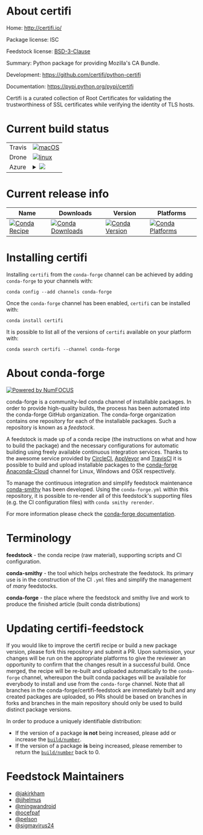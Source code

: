 About certifi
=============

Home: http://certifi.io/

Package license: ISC

Feedstock license: [BSD-3-Clause](https://github.com/conda-forge/certifi-feedstock/blob/master/LICENSE.txt)

Summary: Python package for providing Mozilla's CA Bundle.

Development: https://github.com/certifi/python-certifi

Documentation: https://pypi.python.org/pypi/certifi

Certifi is a curated collection of Root Certificates for validating the
trustworthiness of SSL certificates while verifying the identity of TLS
hosts.


Current build status
====================


<table><tr>
    <td>Travis</td>
    <td>
      <a href="https://travis-ci.com/conda-forge/certifi-feedstock">
        <img alt="macOS" src="https://img.shields.io/travis/com/conda-forge/certifi-feedstock/master.svg?label=macOS">
      </a>
    </td>
  </tr><tr>
    <td>Drone</td>
    <td>
      <a href="https://cloud.drone.io/conda-forge/certifi-feedstock">
        <img alt="linux" src="https://img.shields.io/drone/build/conda-forge/certifi-feedstock/master.svg?label=Linux">
      </a>
    </td>
  </tr>
    
  <tr>
    <td>Azure</td>
    <td>
      <details>
        <summary>
          <a href="https://dev.azure.com/conda-forge/feedstock-builds/_build/latest?definitionId=135&branchName=master">
            <img src="https://dev.azure.com/conda-forge/feedstock-builds/_apis/build/status/certifi-feedstock?branchName=master">
          </a>
        </summary>
        <table>
          <thead><tr><th>Variant</th><th>Status</th></tr></thead>
          <tbody><tr>
              <td>linux_64_python3.6.____73_pypytarget_platformlinux-64</td>
              <td>
                <a href="https://dev.azure.com/conda-forge/feedstock-builds/_build/latest?definitionId=135&branchName=master">
                  <img src="https://dev.azure.com/conda-forge/feedstock-builds/_apis/build/status/certifi-feedstock?branchName=master&jobName=linux&configuration=linux_64_python3.6.____73_pypytarget_platformlinux-64" alt="variant">
                </a>
              </td>
            </tr><tr>
              <td>linux_64_python3.6.____cpythontarget_platformlinux-64</td>
              <td>
                <a href="https://dev.azure.com/conda-forge/feedstock-builds/_build/latest?definitionId=135&branchName=master">
                  <img src="https://dev.azure.com/conda-forge/feedstock-builds/_apis/build/status/certifi-feedstock?branchName=master&jobName=linux&configuration=linux_64_python3.6.____cpythontarget_platformlinux-64" alt="variant">
                </a>
              </td>
            </tr><tr>
              <td>linux_64_python3.7.____cpythontarget_platformlinux-64</td>
              <td>
                <a href="https://dev.azure.com/conda-forge/feedstock-builds/_build/latest?definitionId=135&branchName=master">
                  <img src="https://dev.azure.com/conda-forge/feedstock-builds/_apis/build/status/certifi-feedstock?branchName=master&jobName=linux&configuration=linux_64_python3.7.____cpythontarget_platformlinux-64" alt="variant">
                </a>
              </td>
            </tr><tr>
              <td>linux_64_python3.8.____cpythontarget_platformlinux-64</td>
              <td>
                <a href="https://dev.azure.com/conda-forge/feedstock-builds/_build/latest?definitionId=135&branchName=master">
                  <img src="https://dev.azure.com/conda-forge/feedstock-builds/_apis/build/status/certifi-feedstock?branchName=master&jobName=linux&configuration=linux_64_python3.8.____cpythontarget_platformlinux-64" alt="variant">
                </a>
              </td>
            </tr><tr>
              <td>linux_64_python3.9.____cpythontarget_platformlinux-64</td>
              <td>
                <a href="https://dev.azure.com/conda-forge/feedstock-builds/_build/latest?definitionId=135&branchName=master">
                  <img src="https://dev.azure.com/conda-forge/feedstock-builds/_apis/build/status/certifi-feedstock?branchName=master&jobName=linux&configuration=linux_64_python3.9.____cpythontarget_platformlinux-64" alt="variant">
                </a>
              </td>
            </tr><tr>
              <td>linux_aarch64_python3.6.____73_pypytarget_platformlinux-aarch64</td>
              <td>
                <a href="https://dev.azure.com/conda-forge/feedstock-builds/_build/latest?definitionId=135&branchName=master">
                  <img src="https://dev.azure.com/conda-forge/feedstock-builds/_apis/build/status/certifi-feedstock?branchName=master&jobName=linux&configuration=linux_aarch64_python3.6.____73_pypytarget_platformlinux-aarch64" alt="variant">
                </a>
              </td>
            </tr><tr>
              <td>linux_aarch64_python3.6.____cpythontarget_platformlinux-aarch64</td>
              <td>
                <a href="https://dev.azure.com/conda-forge/feedstock-builds/_build/latest?definitionId=135&branchName=master">
                  <img src="https://dev.azure.com/conda-forge/feedstock-builds/_apis/build/status/certifi-feedstock?branchName=master&jobName=linux&configuration=linux_aarch64_python3.6.____cpythontarget_platformlinux-aarch64" alt="variant">
                </a>
              </td>
            </tr><tr>
              <td>linux_aarch64_python3.7.____cpythontarget_platformlinux-aarch64</td>
              <td>
                <a href="https://dev.azure.com/conda-forge/feedstock-builds/_build/latest?definitionId=135&branchName=master">
                  <img src="https://dev.azure.com/conda-forge/feedstock-builds/_apis/build/status/certifi-feedstock?branchName=master&jobName=linux&configuration=linux_aarch64_python3.7.____cpythontarget_platformlinux-aarch64" alt="variant">
                </a>
              </td>
            </tr><tr>
              <td>linux_aarch64_python3.8.____cpythontarget_platformlinux-aarch64</td>
              <td>
                <a href="https://dev.azure.com/conda-forge/feedstock-builds/_build/latest?definitionId=135&branchName=master">
                  <img src="https://dev.azure.com/conda-forge/feedstock-builds/_apis/build/status/certifi-feedstock?branchName=master&jobName=linux&configuration=linux_aarch64_python3.8.____cpythontarget_platformlinux-aarch64" alt="variant">
                </a>
              </td>
            </tr><tr>
              <td>linux_aarch64_python3.9.____cpythontarget_platformlinux-aarch64</td>
              <td>
                <a href="https://dev.azure.com/conda-forge/feedstock-builds/_build/latest?definitionId=135&branchName=master">
                  <img src="https://dev.azure.com/conda-forge/feedstock-builds/_apis/build/status/certifi-feedstock?branchName=master&jobName=linux&configuration=linux_aarch64_python3.9.____cpythontarget_platformlinux-aarch64" alt="variant">
                </a>
              </td>
            </tr><tr>
              <td>linux_ppc64le_python3.6.____73_pypytarget_platformlinux-ppc64le</td>
              <td>
                <a href="https://dev.azure.com/conda-forge/feedstock-builds/_build/latest?definitionId=135&branchName=master">
                  <img src="https://dev.azure.com/conda-forge/feedstock-builds/_apis/build/status/certifi-feedstock?branchName=master&jobName=linux&configuration=linux_ppc64le_python3.6.____73_pypytarget_platformlinux-ppc64le" alt="variant">
                </a>
              </td>
            </tr><tr>
              <td>linux_ppc64le_python3.6.____cpythontarget_platformlinux-ppc64le</td>
              <td>
                <a href="https://dev.azure.com/conda-forge/feedstock-builds/_build/latest?definitionId=135&branchName=master">
                  <img src="https://dev.azure.com/conda-forge/feedstock-builds/_apis/build/status/certifi-feedstock?branchName=master&jobName=linux&configuration=linux_ppc64le_python3.6.____cpythontarget_platformlinux-ppc64le" alt="variant">
                </a>
              </td>
            </tr><tr>
              <td>linux_ppc64le_python3.7.____cpythontarget_platformlinux-ppc64le</td>
              <td>
                <a href="https://dev.azure.com/conda-forge/feedstock-builds/_build/latest?definitionId=135&branchName=master">
                  <img src="https://dev.azure.com/conda-forge/feedstock-builds/_apis/build/status/certifi-feedstock?branchName=master&jobName=linux&configuration=linux_ppc64le_python3.7.____cpythontarget_platformlinux-ppc64le" alt="variant">
                </a>
              </td>
            </tr><tr>
              <td>linux_ppc64le_python3.8.____cpythontarget_platformlinux-ppc64le</td>
              <td>
                <a href="https://dev.azure.com/conda-forge/feedstock-builds/_build/latest?definitionId=135&branchName=master">
                  <img src="https://dev.azure.com/conda-forge/feedstock-builds/_apis/build/status/certifi-feedstock?branchName=master&jobName=linux&configuration=linux_ppc64le_python3.8.____cpythontarget_platformlinux-ppc64le" alt="variant">
                </a>
              </td>
            </tr><tr>
              <td>linux_ppc64le_python3.9.____cpythontarget_platformlinux-ppc64le</td>
              <td>
                <a href="https://dev.azure.com/conda-forge/feedstock-builds/_build/latest?definitionId=135&branchName=master">
                  <img src="https://dev.azure.com/conda-forge/feedstock-builds/_apis/build/status/certifi-feedstock?branchName=master&jobName=linux&configuration=linux_ppc64le_python3.9.____cpythontarget_platformlinux-ppc64le" alt="variant">
                </a>
              </td>
            </tr><tr>
              <td>osx_64_python3.6.____73_pypytarget_platformosx-64</td>
              <td>
                <a href="https://dev.azure.com/conda-forge/feedstock-builds/_build/latest?definitionId=135&branchName=master">
                  <img src="https://dev.azure.com/conda-forge/feedstock-builds/_apis/build/status/certifi-feedstock?branchName=master&jobName=osx&configuration=osx_64_python3.6.____73_pypytarget_platformosx-64" alt="variant">
                </a>
              </td>
            </tr><tr>
              <td>osx_64_python3.6.____cpythontarget_platformosx-64</td>
              <td>
                <a href="https://dev.azure.com/conda-forge/feedstock-builds/_build/latest?definitionId=135&branchName=master">
                  <img src="https://dev.azure.com/conda-forge/feedstock-builds/_apis/build/status/certifi-feedstock?branchName=master&jobName=osx&configuration=osx_64_python3.6.____cpythontarget_platformosx-64" alt="variant">
                </a>
              </td>
            </tr><tr>
              <td>osx_64_python3.7.____cpythontarget_platformosx-64</td>
              <td>
                <a href="https://dev.azure.com/conda-forge/feedstock-builds/_build/latest?definitionId=135&branchName=master">
                  <img src="https://dev.azure.com/conda-forge/feedstock-builds/_apis/build/status/certifi-feedstock?branchName=master&jobName=osx&configuration=osx_64_python3.7.____cpythontarget_platformosx-64" alt="variant">
                </a>
              </td>
            </tr><tr>
              <td>osx_64_python3.8.____cpythontarget_platformosx-64</td>
              <td>
                <a href="https://dev.azure.com/conda-forge/feedstock-builds/_build/latest?definitionId=135&branchName=master">
                  <img src="https://dev.azure.com/conda-forge/feedstock-builds/_apis/build/status/certifi-feedstock?branchName=master&jobName=osx&configuration=osx_64_python3.8.____cpythontarget_platformosx-64" alt="variant">
                </a>
              </td>
            </tr><tr>
              <td>osx_64_python3.9.____cpythontarget_platformosx-64</td>
              <td>
                <a href="https://dev.azure.com/conda-forge/feedstock-builds/_build/latest?definitionId=135&branchName=master">
                  <img src="https://dev.azure.com/conda-forge/feedstock-builds/_apis/build/status/certifi-feedstock?branchName=master&jobName=osx&configuration=osx_64_python3.9.____cpythontarget_platformosx-64" alt="variant">
                </a>
              </td>
            </tr><tr>
              <td>osx_arm64_python3.8.____cpythontarget_platformosx-arm64</td>
              <td>
                <a href="https://dev.azure.com/conda-forge/feedstock-builds/_build/latest?definitionId=135&branchName=master">
                  <img src="https://dev.azure.com/conda-forge/feedstock-builds/_apis/build/status/certifi-feedstock?branchName=master&jobName=osx&configuration=osx_arm64_python3.8.____cpythontarget_platformosx-arm64" alt="variant">
                </a>
              </td>
            </tr><tr>
              <td>osx_arm64_python3.9.____cpythontarget_platformosx-arm64</td>
              <td>
                <a href="https://dev.azure.com/conda-forge/feedstock-builds/_build/latest?definitionId=135&branchName=master">
                  <img src="https://dev.azure.com/conda-forge/feedstock-builds/_apis/build/status/certifi-feedstock?branchName=master&jobName=osx&configuration=osx_arm64_python3.9.____cpythontarget_platformosx-arm64" alt="variant">
                </a>
              </td>
            </tr><tr>
              <td>win_64_python3.6.____cpythontarget_platformwin-64</td>
              <td>
                <a href="https://dev.azure.com/conda-forge/feedstock-builds/_build/latest?definitionId=135&branchName=master">
                  <img src="https://dev.azure.com/conda-forge/feedstock-builds/_apis/build/status/certifi-feedstock?branchName=master&jobName=win&configuration=win_64_python3.6.____cpythontarget_platformwin-64" alt="variant">
                </a>
              </td>
            </tr><tr>
              <td>win_64_python3.7.____cpythontarget_platformwin-64</td>
              <td>
                <a href="https://dev.azure.com/conda-forge/feedstock-builds/_build/latest?definitionId=135&branchName=master">
                  <img src="https://dev.azure.com/conda-forge/feedstock-builds/_apis/build/status/certifi-feedstock?branchName=master&jobName=win&configuration=win_64_python3.7.____cpythontarget_platformwin-64" alt="variant">
                </a>
              </td>
            </tr><tr>
              <td>win_64_python3.8.____cpythontarget_platformwin-64</td>
              <td>
                <a href="https://dev.azure.com/conda-forge/feedstock-builds/_build/latest?definitionId=135&branchName=master">
                  <img src="https://dev.azure.com/conda-forge/feedstock-builds/_apis/build/status/certifi-feedstock?branchName=master&jobName=win&configuration=win_64_python3.8.____cpythontarget_platformwin-64" alt="variant">
                </a>
              </td>
            </tr><tr>
              <td>win_64_python3.9.____cpythontarget_platformwin-64</td>
              <td>
                <a href="https://dev.azure.com/conda-forge/feedstock-builds/_build/latest?definitionId=135&branchName=master">
                  <img src="https://dev.azure.com/conda-forge/feedstock-builds/_apis/build/status/certifi-feedstock?branchName=master&jobName=win&configuration=win_64_python3.9.____cpythontarget_platformwin-64" alt="variant">
                </a>
              </td>
            </tr>
          </tbody>
        </table>
      </details>
    </td>
  </tr>
</table>

Current release info
====================

| Name | Downloads | Version | Platforms |
| --- | --- | --- | --- |
| [![Conda Recipe](https://img.shields.io/badge/recipe-certifi-green.svg)](https://anaconda.org/conda-forge/certifi) | [![Conda Downloads](https://img.shields.io/conda/dn/conda-forge/certifi.svg)](https://anaconda.org/conda-forge/certifi) | [![Conda Version](https://img.shields.io/conda/vn/conda-forge/certifi.svg)](https://anaconda.org/conda-forge/certifi) | [![Conda Platforms](https://img.shields.io/conda/pn/conda-forge/certifi.svg)](https://anaconda.org/conda-forge/certifi) |

Installing certifi
==================

Installing `certifi` from the `conda-forge` channel can be achieved by adding `conda-forge` to your channels with:

```
conda config --add channels conda-forge
```

Once the `conda-forge` channel has been enabled, `certifi` can be installed with:

```
conda install certifi
```

It is possible to list all of the versions of `certifi` available on your platform with:

```
conda search certifi --channel conda-forge
```


About conda-forge
=================

[![Powered by NumFOCUS](https://img.shields.io/badge/powered%20by-NumFOCUS-orange.svg?style=flat&colorA=E1523D&colorB=007D8A)](http://numfocus.org)

conda-forge is a community-led conda channel of installable packages.
In order to provide high-quality builds, the process has been automated into the
conda-forge GitHub organization. The conda-forge organization contains one repository
for each of the installable packages. Such a repository is known as a *feedstock*.

A feedstock is made up of a conda recipe (the instructions on what and how to build
the package) and the necessary configurations for automatic building using freely
available continuous integration services. Thanks to the awesome service provided by
[CircleCI](https://circleci.com/), [AppVeyor](https://www.appveyor.com/)
and [TravisCI](https://travis-ci.com/) it is possible to build and upload installable
packages to the [conda-forge](https://anaconda.org/conda-forge)
[Anaconda-Cloud](https://anaconda.org/) channel for Linux, Windows and OSX respectively.

To manage the continuous integration and simplify feedstock maintenance
[conda-smithy](https://github.com/conda-forge/conda-smithy) has been developed.
Using the ``conda-forge.yml`` within this repository, it is possible to re-render all of
this feedstock's supporting files (e.g. the CI configuration files) with ``conda smithy rerender``.

For more information please check the [conda-forge documentation](https://conda-forge.org/docs/).

Terminology
===========

**feedstock** - the conda recipe (raw material), supporting scripts and CI configuration.

**conda-smithy** - the tool which helps orchestrate the feedstock.
                   Its primary use is in the construction of the CI ``.yml`` files
                   and simplify the management of *many* feedstocks.

**conda-forge** - the place where the feedstock and smithy live and work to
                  produce the finished article (built conda distributions)


Updating certifi-feedstock
==========================

If you would like to improve the certifi recipe or build a new
package version, please fork this repository and submit a PR. Upon submission,
your changes will be run on the appropriate platforms to give the reviewer an
opportunity to confirm that the changes result in a successful build. Once
merged, the recipe will be re-built and uploaded automatically to the
`conda-forge` channel, whereupon the built conda packages will be available for
everybody to install and use from the `conda-forge` channel.
Note that all branches in the conda-forge/certifi-feedstock are
immediately built and any created packages are uploaded, so PRs should be based
on branches in forks and branches in the main repository should only be used to
build distinct package versions.

In order to produce a uniquely identifiable distribution:
 * If the version of a package **is not** being increased, please add or increase
   the [``build/number``](https://conda.io/docs/user-guide/tasks/build-packages/define-metadata.html#build-number-and-string).
 * If the version of a package **is** being increased, please remember to return
   the [``build/number``](https://conda.io/docs/user-guide/tasks/build-packages/define-metadata.html#build-number-and-string)
   back to 0.

Feedstock Maintainers
=====================

* [@jakirkham](https://github.com/jakirkham/)
* [@jjhelmus](https://github.com/jjhelmus/)
* [@mingwandroid](https://github.com/mingwandroid/)
* [@ocefpaf](https://github.com/ocefpaf/)
* [@pelson](https://github.com/pelson/)
* [@sigmavirus24](https://github.com/sigmavirus24/)

